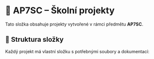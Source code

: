 # 📂 AP7SC – Školní projekty

Tato složka obsahuje projekty vytvořené v rámci předmětu **AP7SC**.  

## 📝 Struktura složky
Každý projekt má vlastní složku s potřebnými soubory a dokumentací:

